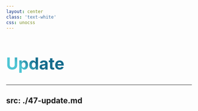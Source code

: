 ```yaml
---
layout: center
class: 'text-white'
css: unocss
---
```

<style>
.first-problem {
  background-color: #2B90B6;
  background-image: linear-gradient(45deg, #4EC5D4 10%, #146b8c 20%);
  background-size: 100%;
  font-size: 2.8rem !important;
  -webkit-background-clip: text;
  -moz-background-clip: text;
  -webkit-text-fill-color: transparent;
  -moz-text-fill-color: transparent;
}

.text {
    font-size: 2rem !important;
}
</style>

<h1 class="first-problem">Update</h1>

---
src: ./47-update.md
---
